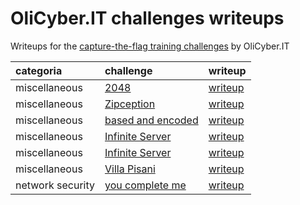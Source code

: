 # OliCyber.IT challenges writeups

Writeups for the [capture-the-flag training challenges](https://training.olicyber.it/challenges) by OliCyber.IT


| categoria        | challenge                                                                                       | writeup                                       |
| :--------------- | :---------------------------------------------------------------------------------------------- | :-------------------------------------------- | 
| miscellaneous    | [2048](https://training.olicyber.it/challenges#challenge-31)                                    | [writeup](Miscellaneous/2048.py)              |
| miscellaneous    | [Zipception](https://training.olicyber.it/challenges#challenge-9)                               | [writeup](Miscellaneous/zipception.py)        |
| miscellaneous    | [based and encoded](https://training.olicyber.it/challenges#challenge-11)                       | [writeup](Miscellaneous/based-and-encoded.py) |
| miscellaneous    | [Infinite Server](https://training.olicyber.it/challenges#challenge-10)                         | [writeup](Miscellaneous/infinite-server.py)   |
| miscellaneous    | [Infinite Server](https://training.olicyber.it/challenges#challenge-10)                         | [writeup](Miscellaneous/infinite-server.py)   |
| miscellaneous    | [Villa Pisani](https://training.olicyber.it/challenges#challenge-3)                             | [writeup](Miscellaneous/villa-pisani.py)      |
| network security | [you complete me](https://training.olicyber.it/challenges#challenge-28)                         | [writeup](Network-Security/you-complete-me.py)|
